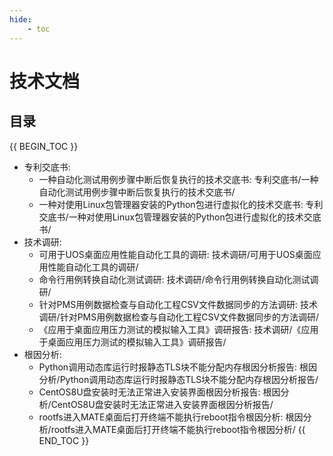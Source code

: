 ```yaml
---
hide:
    - toc
---
```


# 技术文档

## 目录

{{ BEGIN_TOC }}
- 专利交底书:
  - 一种自动化测试用例步骤中断后恢复执行的技术交底书: 专利交底书/一种自动化测试用例步骤中断后恢复执行的技术交底书/
  - 一种对使用Linux包管理器安装的Python包进行虚拟化的技术交底书: 专利交底书/一种对使用Linux包管理器安装的Python包进行虚拟化的技术交底书/
- 技术调研:
  - 可用于UOS桌面应用性能自动化工具的调研: 技术调研/可用于UOS桌面应用性能自动化工具的调研/
  - 命令行用例转换自动化测试调研: 技术调研/命令行用例转换自动化测试调研/
  - 针对PMS用例数据检查与自动化工程CSV文件数据同步的方法调研: 技术调研/针对PMS用例数据检查与自动化工程CSV文件数据同步的方法调研/
  - 《应用于桌面应用压力测试的模拟输入工具》调研报告: 技术调研/《应用于桌面应用压力测试的模拟输入工具》调研报告/
- 根因分析:
  - Python调用动态库运行时报静态TLS块不能分配内存根因分析报告: 根因分析/Python调用动态库运行时报静态TLS块不能分配内存根因分析报告/
  - CentOS8U盘安装时无法正常进入安装界面根因分析报告: 根因分析/CentOS8U盘安装时无法正常进入安装界面根因分析报告/
  - rootfs进入MATE桌面后打开终端不能执行reboot指令根因分析: 根因分析/rootfs进入MATE桌面后打开终端不能执行reboot指令根因分析/
{{ END_TOC }}